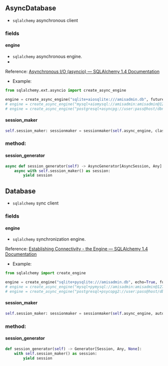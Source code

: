 ## AsyncDatabase

- `sqlalchemy` asynchronous client

### fields

#### engine

- `sqlalchemy` asynchronous engine.
-

Reference: [Asynchronous I/O (asyncio) — SQLAlchemy 1.4 Documentation](https://docs.sqlalchemy.org/en/14/orm/extensions/asyncio.html?highlight=async#sqlalchemy.ext.asyncio.AsyncEngine)

- Example:

```python
from sqlalchemy.ext.asyncio import create_async_engine

engine = create_async_engine("sqlite+aiosqlite:///amisadmin.db", future=True)
# engine = create_async_engine("mysql+aiomysql://amisadmin:amisadmin@127.0.0.1:3306/amisadmin?charset=utf8mb4", future=True)
# engine = create_async_engine("postgresql+asyncpg://user:pass@host/dbname", future=True)
```

#### session_maker

```python
self.session_maker: sessionmaker = sessionmaker(self.async_engine, class_=AsyncSession, autoflush=False)
```

### method:

#### session_generator

```python
async def session_generator(self) -> AsyncGenerator[AsyncSession, Any]:
    async with self.session_maker() as session:
        yield session
```

## Database

- `sqlalchemy` sync client

### fields

#### engine

- `sqlalchemy` synchronization engine.


Reference: [Establishing Connectivity - the Engine — SQLAlchemy 1.4 Documentation](https://docs.sqlalchemy.org/en/14/tutorial/engine.html)

- Example:

```python
from sqlalchemy import create_engine

engine = create_engine("sqlite+pysqlite:///amisadmin.db", echo=True, future=True)
# engine = create_async_engine("mysql+pymysql://amisadmin:amisadmin@127.0.0.1:3306/amisadmin?charset=utf8mb4", future=True)
# engine = create_async_engine("postgresql+psycopg2://user:pass@host/dbname", future=True)


```

#### session_maker

```python
self.session_maker: sessionmaker = sessionmaker(self.async_engine, autoflush=False)
```

### method:

#### session_generator

```python
def session_generator(self) -> Generator[Session, Any, None]:
    with self.session_maker() as session:
        yield session
```
